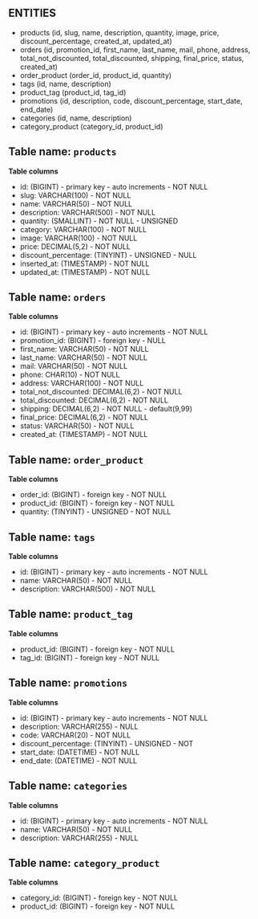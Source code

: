 ## ENTITIES
- products (id, slug, name, description, quantity, image, price, discount_percentage, created_at, updated_at)
- orders (id, promotion_id, first_name, last_name, mail, phone, address, total_not_discounted, total_discounted, shipping, final_price, status, created_at)
- order_product (order_id, product_id, quantity)
- tags (id, name, description)
- product_tag (product_id, tag_id)
- promotions (id, description, code, discount_percentage, start_date, end_date)
- categories (id, name, description)
- category_product (category_id, product_id)

## Table name: `products`
**Table columns**
- id: (BIGINT) - primary key - auto increments - NOT NULL
- slug: VARCHAR(100) - NOT NULL
- name: VARCHAR(50) - NOT NULL
- description: VARCHAR(500) - NOT NULL
- quantity: (SMALLINT) - NOT NULL - UNSIGNED
- category: VARCHAR(100) - NOT NULL
- image: VARCHAR(100) - NOT NULL
- price: DECIMAL(5,2) - NOT NULL
- discount_percentage: (TINYINT) - UNSIGNED - NULL
- inserted_at: (TIMESTAMP) - NOT NULL
- updated_at: (TIMESTAMP) - NOT NULL

## Table name: `orders`
**Table columns**
- id: (BIGINT) - primary key - auto increments - NOT NULL
- promotion_id: (BIGINT) - foreign key - NULL
- first_name: VARCHAR(50) - NOT NULL
- last_name: VARCHAR(50) - NOT NULL
- mail: VARCHAR(50) - NOT NULL
- phone: CHAR(10) - NOT NULL
- address: VARCHAR(100) - NOT NULL
- total_not_discounted: DECIMAL(6,2) - NOT NULL
- total_discounted: DECIMAL(6,2) - NOT NULL
- shipping: DECIMAL(6,2) - NOT NULL - default(9,99)
- final_price: DECIMAL(6,2) - NOT NULL
- status: VARCHAR(50) - NOT NULL
- created_at: (TIMESTAMP) - NOT NULL

## Table name: `order_product`
**Table columns**
- order_id: (BIGINT) - foreign key - NOT NULL
- product_id: (BIGINT) - foreign key - NOT NULL
- quantity: (TINYINT) - UNSIGNED - NOT NULL

## Table name: `tags`
**Table columns**
- id: (BIGINT) - primary key - auto increments - NOT NULL
- name: VARCHAR(50) - NOT NULL
- description: VARCHAR(500) - NOT NULL

## Table name: `product_tag`
**Table columns**
- product_id: (BIGINT) - foreign key - NOT NULL
- tag_id: (BIGINT) - foreign key - NOT NULL

## Table name: `promotions`
**Table columns**
- id: (BIGINT) - primary key - auto increments - NOT NULL
- description: VARCHAR(255) - NULL
- code: VARCHAR(20) - NOT NULL
- discount_percentage: (TINYINT) - UNSIGNED - NOT 
- start_date: (DATETIME) - NOT NULL
- end_date: (DATETIME) - NOT NULL

## Table name: `categories`
**Table columns**
- id: (BIGINT) - primary key - auto increments - NOT NULL
- name: VARCHAR(50) - NOT NULL
- description: VARCHAR(255) - NULL

## Table name: `category_product`
**Table columns**
- category_id: (BIGINT) - foreign key - NOT NULL
- product_id: (BIGINT) - foreign key - NOT NULL
